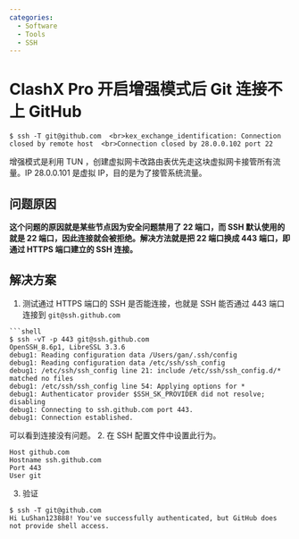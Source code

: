 ```yaml
---
categories:
  - Software
  - Tools
  - SSH
---
```

# ClashX Pro 开启增强模式后 Git 连接不上 GitHub


```shell
$ ssh -T git@github.com  <br>kex_exchange_identification: Connection closed by remote host  <br>Connection closed by 28.0.0.102 port 22
```

增强模式是利用 TUN ，创建虚拟网卡改路由表优先走这块虚拟网卡接管所有流量。IP 28.0.0.101 是虚拟 IP，目的是为了接管系统流量。

## 问题原因

**这个问题的原因就是某些节点因为安全问题禁用了 22 端口，而 SSH 默认使用的就是 22 端口，因此连接就会被拒绝。解决方法就是把 22 端口换成 443 端口，即通过 HTTPS 端口建立的 SSH 连接。**

## 解决方案
1. 测试通过 HTTPS 端口的 SSH 是否能连接，也就是 SSH 能否通过 443 端口连接到 `git@ssh.github.com`
```
```shell
$ ssh -vT -p 443 git@ssh.github.com  
OpenSSH_8.6p1, LibreSSL 3.3.6  
debug1: Reading configuration data /Users/gan/.ssh/config  
debug1: Reading configuration data /etc/ssh/ssh_config  
debug1: /etc/ssh/ssh_config line 21: include /etc/ssh/ssh_config.d/* matched no files  
debug1: /etc/ssh/ssh_config line 54: Applying options for *  
debug1: Authenticator provider $SSH_SK_PROVIDER did not resolve; disabling  
debug1: Connecting to ssh.github.com port 443.  
debug1: Connection established.
```
可以看到连接没有问题。
2. 在 SSH 配置文件中设置此行为。
```shell
Host github.com  
Hostname ssh.github.com  
Port 443  
User git
```
3. 验证
```shell
$ ssh -T git@github.com   
Hi LuShan123888! You've successfully authenticated, but GitHub does not provide shell access.
```